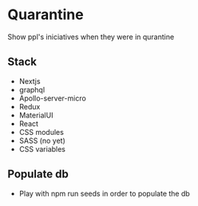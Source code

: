 # Quarantine

 Show ppl's iniciatives when they were in qurantine

## Stack
  - Nextjs
  - graphql
  - Apollo-server-micro
  - Redux
  - MaterialUI
  - React
  - CSS modules
  - SASS (no yet)
  - CSS variables

## Populate db

- Play with npm run seeds in order to populate the db

